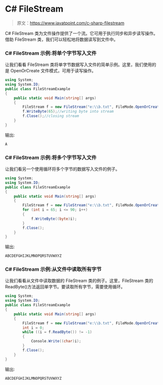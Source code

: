# C# FileStream

> 原文：<https://www.javatpoint.com/c-sharp-filestream>

C# FileStream 类为文件操作提供了一个流。它可用于执行同步和异步读写操作。借助 FileStream 类，我们可以轻松地将数据读写到文件中。

### C# FileStream 示例:将单个字节写入文件

让我们看看 FileStream 类将单字节数据写入文件的简单示例。这里，我们使用的是 OpenOrCreate 文件模式，可用于读写操作。

```cs
using System;
using System.IO;
public class FileStreamExample
{
    public static void Main(string[] args)
    {
        FileStream f = new FileStream("e:\\b.txt", FileMode.OpenOrCreate);//creating file stream
        f.WriteByte(65);//writing byte into stream
        f.Close();//closing stream
    }
}

```

输出:

```cs
A

```

### C# FileStream 示例:将多个字节写入文件

让我们看另一个使用循环将多个字节的数据写入文件的例子。

```cs
using System;
using System.IO;
public class FileStreamExample
{
    public static void Main(string[] args)
    {
        FileStream f = new FileStream("e:\\b.txt", FileMode.OpenOrCreate);
        for (int i = 65; i <= 90; i++)
        {
            f.WriteByte((byte)i);
        }
        f.Close();
    }
}

```

输出:

```cs
ABCDEFGHIJKLMNOPQRSTUVWXYZ

```

### C# FileStream 示例:从文件中读取所有字节

让我们看看从文件中读取数据的 FileStream 类的例子。这里，FileStream 类的 ReadByte()方法返回单字节。要读取所有字节，需要使用循环。

```cs
using System;
using System.IO;
public class FileStreamExample
{
    public static void Main(string[] args)
    {
        FileStream f = new FileStream("e:\\b.txt", FileMode.OpenOrCreate);
        int i = 0;
        while ((i = f.ReadByte()) != -1)
        {
            Console.Write((char)i);
        }
        f.Close();
    }
}

```

输出:

```cs
ABCDEFGHIJKLMNOPQRSTUVWXYZ

```
